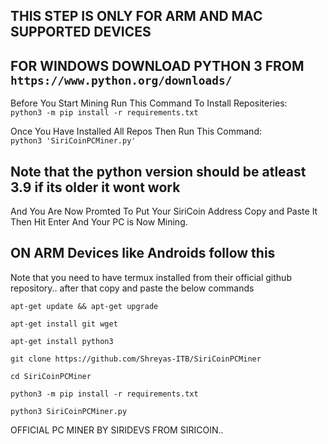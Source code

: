 ## THIS STEP IS ONLY FOR ARM AND MAC SUPPORTED DEVICES  
## FOR WINDOWS DOWNLOAD PYTHON 3 FROM `https://www.python.org/downloads/`  
Before You Start Mining Run This Command To Install Repositeries:  
`python3 -m pip install -r requirements.txt`
  
Once You Have Installed All Repos Then Run This Command:  
`python3 'SiriCoinPCMiner.py'`

## Note that the python version should be atleast 3.9 if its older it wont work  
And You Are Now Promted To Put Your SiriCoin Address Copy and Paste It Then Hit Enter And Your PC is Now Mining.

## ON ARM Devices like Androids follow this
Note that you need to have termux installed from their official github repository.. after that copy and paste the below commands

`apt-get update && apt-get upgrade`

`apt-get install git wget`

`apt-get install python3`

`git clone https://github.com/Shreyas-ITB/SiriCoinPCMiner`

`cd SiriCoinPCMiner`

`python3 -m pip install -r requirements.txt`

`python3 SiriCoinPCMiner.py`
  
OFFICIAL PC MINER BY SIRIDEVS FROM SIRICOIN.. 
